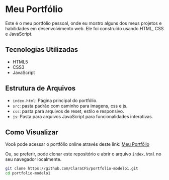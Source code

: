 # Meu Portfólio

Este é o meu portfólio pessoal, onde eu mostro alguns dos meus projetos e habilidades em desenvolvimento web. Ele foi construído usando HTML, CSS e JavaScript.

## Tecnologias Utilizadas

- HTML5
- CSS3
- JavaScript

## Estrutura de Arquivos

- `index.html`: Página principal do portfólio.
- `src`: pasta padrão com caminho para imagens, css e js.
- `css`: pasta para arquivos de reset, estilo e responsivo.
- `js`: Pasta para arquivos JavaScript para funcionalidades interativas.

## Como Visualizar

Você pode acessar o portfólio online através deste link: [Meu Portfólio]([https://meuportfolio.com](https://claracfs.github.io/portifolio-modelo1/))

Ou, se preferir, pode clonar este repositório e abrir o arquivo `index.html` no seu navegador localmente.

```bash
git clone https://github.com/ClaraCFS/portfolio-modelo1.git
cd portfolio-modelo1
